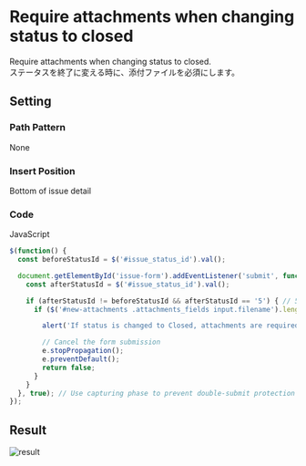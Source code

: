 # Require attachments when changing status to closed

Require attachments when changing status to closed.  
ステータスを終了に変える時に、添付ファイルを必須にします。

## Setting

### Path Pattern

None

### Insert Position

Bottom of issue detail
<!-- 
Head of all pages
Bottom of issue form
Bottom of issue detail
Bottom of all pages
-->

### Code

JavaScript
<!--
JavaScript
CSS
HTML
-->

```javascript
$(function() {
  const beforeStatusId = $('#issue_status_id').val();

  document.getElementById('issue-form').addEventListener('submit', function(e) {
    const afterStatusId = $('#issue_status_id').val();

    if (afterStatusId != beforeStatusId && afterStatusId == '5') { // 5: Closed
      if ($('#new-attachments .attachments_fields input.filename').length == 0) { // Check zero attachments

        alert('If status is changed to Closed, attachments are required.');

        // Cancel the form submission
        e.stopPropagation();
        e.preventDefault();
        return false;
      }
    }
  }, true); // Use capturing phase to prevent double-submit protection from being triggered when user cancels
});
```

## Result

![result](./result.gif)
